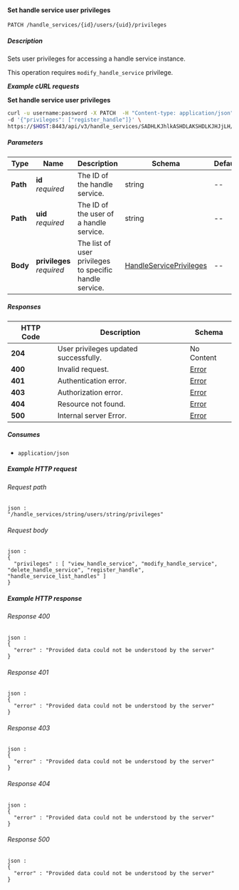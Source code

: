 
<a name="set_handle_service_user_privileges"></a>
#### Set handle service user privileges
```
PATCH /handle_services/{id}/users/{uid}/privileges
```


##### Description
Sets user privileges for accessing a handle service instance.

This operation requires `modify_handle_service` privilege.

***Example cURL requests***

**Set handle service user privileges**
```bash
curl -u username:password -X PATCH  -H "Content-type: application/json" \
-d '{"privileges": ["register_handle"]}' \
https://$HOST:8443/api/v3/handle_services/SADHLKJhlkASHDLAKSHDLKJHJjLH/users/hlkASHDLAKSHDLKJHJjLHSADHLKJhlk/privileges
```


##### Parameters

|Type|Name|Description|Schema|Default|
|---|---|---|---|---|
|**Path**|**id**  <br>*required*|The ID of the handle service.|string|--|
|**Path**|**uid**  <br>*required*|The ID of the user of a handle service.|string|--|
|**Body**|**privileges**  <br>*required*|The list of user privileges to specific handle service.|[HandleServicePrivileges](../definitions/HandleServicePrivileges.md#handleserviceprivileges)|--|


##### Responses

|HTTP Code|Description|Schema|
|---|---|---|
|**204**|User privileges updated successfully.|No Content|
|**400**|Invalid request.|[Error](../definitions/Error.md#error)|
|**401**|Authentication error.|[Error](../definitions/Error.md#error)|
|**403**|Authorization error.|[Error](../definitions/Error.md#error)|
|**404**|Resource not found.|[Error](../definitions/Error.md#error)|
|**500**|Internal server Error.|[Error](../definitions/Error.md#error)|


##### Consumes

* `application/json`


##### Example HTTP request

###### Request path
```
json :
"/handle_services/string/users/string/privileges"
```


###### Request body
```
json :
{
  "privileges" : [ "view_handle_service", "modify_handle_service", "delete_handle_service", "register_handle", "handle_service_list_handles" ]
}
```


##### Example HTTP response

###### Response 400
```
json :
{
  "error" : "Provided data could not be understood by the server"
}
```


###### Response 401
```
json :
{
  "error" : "Provided data could not be understood by the server"
}
```


###### Response 403
```
json :
{
  "error" : "Provided data could not be understood by the server"
}
```


###### Response 404
```
json :
{
  "error" : "Provided data could not be understood by the server"
}
```


###### Response 500
```
json :
{
  "error" : "Provided data could not be understood by the server"
}
```



